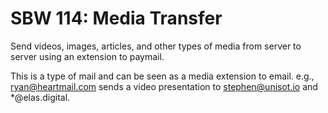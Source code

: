 SBW 114: Media Transfer
===========================

Send videos, images, articles, and other types of media from server to server
using an extension to paymail.

This is a type of mail and can be seen as a media extension to email. e.g.,
ryan@heartmail.com sends a video presentation to stephen@unisot.io and
*@elas.digital.